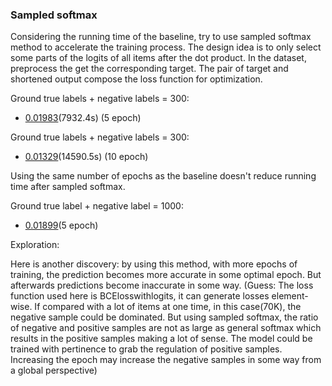 ### Sampled softmax

Considering the running time of the baseline, try to use sampled softmax method to accelerate the training process. The design idea is to only select some parts of the logits of all items after the dot product. In the dataset, preprocess the get the corresponding target. The pair of target and shortened output compose the loss function for optimization.


Ground true labels + negative labels  = 300: 

- [0.01983](https://www.kaggle.com/code/mulahli/h-m-pure-pytorch-baseline-sampled-softmax-803a85?scriptVersionId=102914281)(7932.4s) (5 epoch)

Ground true labels + negative labels  = 300:

- [0.01329](https://www.kaggle.com/code/mulahli/h-m-pure-pytorch-baseline-sampled-softmax-803a85?scriptVersionId=102923197)(14590.5s) (10 epoch)

Using the same number of epochs as the baseline doesn't reduce running time after sampled softmax.

Ground true label + negative label = 1000:  

- [0.01899](https://www.kaggle.com/code/mulahli/h-m-pure-pytorch-baseline-sampled-softmax-803a85?scriptVersionId=102914405)(5 epoch)


Exploration:

Here is another discovery: by using this method, with more epochs of training, the prediction becomes more accurate in some optimal epoch. But afterwards predictions become inaccurate in some way. 
(Guess: The loss function used here is BCElosswithlogits, it can generate losses element-wise. If compared with a lot of items at one time, in this case(70K), the negative sample could be dominated. But using sampled softmax, the ratio of negative and positive samples are not as large as general softmax which results in the positive samples making a lot of sense. The model could be trained with pertinence to grab the regulation of positive samples. Increasing the epoch may increase the negative samples in some way from a global perspective)
